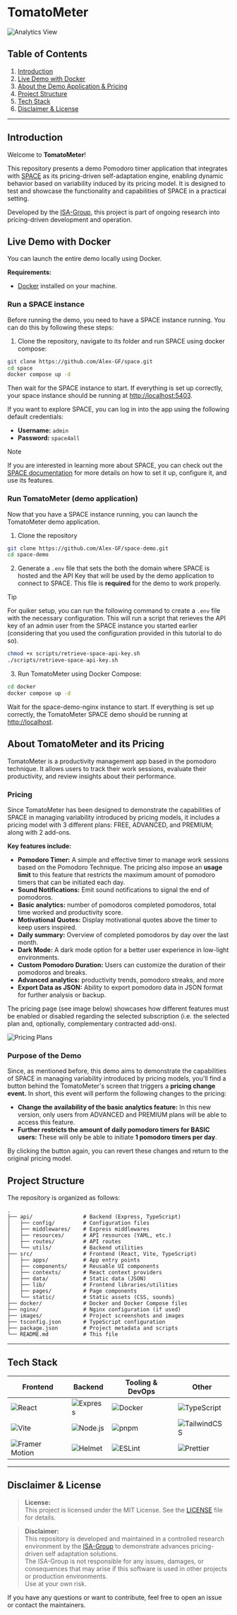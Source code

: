 # TomatoMeter

![Analytics View](images/analytics-view.png)

## Table of Contents

1. [Introduction](#introduction)
2. [Live Demo with Docker](#live-demo-with-docker)
3. [About the Demo Application & Pricing](#about-the-demo-application--pricing)
4. [Project Structure](#project-structure)
5. [Tech Stack](#tech-stack)
6. [Disclaimer & License](#disclaimer--license)

---

## Introduction

Welcome to **TomatoMeter**!  

This repository presents a demo Pomodoro timer application that integrates with [SPACE](https://github.com/Alex-GF/space) as its pricing-driven self-adaptation engine, enabling dynamic behavior based on variability induced by its pricing model. It is designed to test and showcase the functionality and capabilities of SPACE in a practical setting.

Developed by the [ISA-Group](https://github.com/isa-group), this project is part of ongoing research into pricing-driven development and operation.

## Live Demo with Docker

You can launch the entire demo locally using Docker.

**Requirements:**  

- [Docker](https://www.docker.com/get-started) installed on your machine.

### Run a SPACE instance

Before running the demo, you need to have a SPACE instance running. You can do this by following these steps:

1. Clone the repository, navigate to its folder and run SPACE using docker compose:

```bash
git clone https://github.com/Alex-GF/space.git
cd space
docker compose up -d
```

Then wait for the SPACE instance to start. If everything is set up correctly, your space instance should be running at [http://localhost:5403](http://localhost:5403).

If you want to explore SPACE, you can log in into the app using the following default credentials:

- **Username:** `admin`
- **Password:** `space4all`

> [!NOTE]
> If you are interested in learning more about SPACE, you can check out the [SPACE documentation](https://github.com/Alex-GF/space#readme) for more details on how to set it up, configure it, and use its features.

### Run TomatoMeter (demo application)

Now that you have a SPACE instance running, you can launch the TomatoMeter demo application.

1. Clone the repository

```bash
git clone https://github.com/Alex-GF/space-demo.git
cd space-demo
```

2. Generate a `.env` file that sets the both the domain where SPACE is hosted and the API Key that will be used by the demo application to connect to SPACE. This file is **required** for the demo to work properly.

> [!TIP]
> For quiker setup, you can run the following command to create a `.env` file with the necessary configuration. This will run a script that rerieves the API key of an admin user from the SPACE instance you started earlier (considering that you used the configuration provided in this tutorial to do so).

```bash
chmod +x scripts/retrieve-space-api-key.sh
./scripts/retrieve-space-api-key.sh
```

3. Run TomatoMeter using Docker Compose:

```bash
cd docker
docker compose up -d
```

Wait for the space-demo-nginx instance to start. If everything is set up correctly, the TomatoMeter SPACE demo should be running at [http://localhost](http://localhost).

## About TomatoMeter and its Pricing

TomatoMeter is a productivity management app based in the pomodoro technique. It allows users to track their work sessions, evaluate their productivity, and review insights about their performance. 

### Pricing

Since TomatoMeter has been designed to demonstrate the capabilities of SPACE in managing variability introduced by pricing models, it includes a pricing model with 3 different plans: FREE, ADVANCED, and PREMIUM; along with 2 add-ons.

**Key features include:**

- **Pomodoro Timer:** A simple and effective timer to manage work sessions based on the Pomodoro Technique. The pricing also impose an **usage limit** to this feature that restricts the maximum amount of pomodoro timers that can be initiated each day.
- **Sound Notifications:** Emit sound notifications to signal the end of pomodoros.
- **Basic analytics:** number of pomodoros completed pomodoros, total time worked and productivity score.
- **Motivational Quotes:** Display motivational quotes above the timer to keep users inspired.
- **Daily summary:** Overview of completed pomodoros by day over the last month.
- **Dark Mode:** A dark mode option for a better user experience in low-light environments.
- **Custom Pomodoro Duration:** Users can customize the duration of their pomodoros and breaks.
- **Advanced analytics:** productivity trends, pomodoro streaks, and more
- **Export Data as JSON:** Ability to export pomodoro data in JSON format for further analysis or backup.

The pricing page (see image below) showcases how different features must be enabled or disabled regarding the selected subscription (i.e. the selected plan and, optionally, complementary contracted add-ons).

![Pricing Plans](images/pricing-plans.png)

### Purpose of the Demo

Since, as mentioned before, this demo aims to demonstrate the capabilities of SPACE in managing variability introduced by pricing models, you'll find a button behind the TomatoMeter's screen that triggers a **pricing change event.** In short, this event will perform the following changes to the pricing:

- **Change the availability of the basic analytics feature:** In this new version, only users from ADVANCED and PREMIUM plans will be able to access this feature.
- **Further restricts the amount of daily pomodoro timers for BASIC users:** These will only be able to initiate **1 pomodoro timers per day**.

By clicking the button again, you can revert these changes and return to the original pricing model.

## Project Structure

The repository is organized as follows:

```
.
├── api/                # Backend (Express, TypeScript)
│   ├── config/         # Configuration files
│   ├── middlewares/    # Express middlewares
│   ├── resources/      # API resources (YAML, etc.)
│   ├── routes/         # API routes
│   └── utils/          # Backend utilities
├── src/                # Frontend (React, Vite, TypeScript)
│   ├── apps/           # App entry points
│   ├── components/     # Reusable UI components
│   ├── contexts/       # React context providers
│   ├── data/           # Static data (JSON)
│   ├── lib/            # Frontend libraries/utilities
│   ├── pages/          # Page components
│   └── static/         # Static assets (CSS, sounds)
├── docker/             # Docker and Docker Compose files
├── nginx/              # Nginx configuration (if used)
├── images/             # Project screenshots and images
├── tsconfig.json       # TypeScript configuration
├── package.json        # Project metadata and scripts
└── README.md           # This file
```

---

## Tech Stack

<div align="center">

| Frontend         | Backend         | Tooling & DevOps      | Other                |
|------------------|----------------|-----------------------|----------------------|
| ![React](https://img.shields.io/badge/-React-61DAFB?logo=react&logoColor=white&style=for-the-badge) | ![Express](https://img.shields.io/badge/-Express-000?logo=express&logoColor=white&style=for-the-badge) | ![Docker](https://img.shields.io/badge/-Docker-2496ED?logo=docker&logoColor=white&style=for-the-badge) | ![TypeScript](https://img.shields.io/badge/-TypeScript-3178C6?logo=typescript&logoColor=white&style=for-the-badge) |
| ![Vite](https://img.shields.io/badge/-Vite-646CFF?logo=vite&logoColor=white&style=for-the-badge) | ![Node.js](https://img.shields.io/badge/-Node.js-339933?logo=node.js&logoColor=white&style=for-the-badge) | ![pnpm](https://img.shields.io/badge/-pnpm-F69220?logo=pnpm&logoColor=white&style=for-the-badge) | ![TailwindCSS](https://img.shields.io/badge/-TailwindCSS-06B6D4?logo=tailwindcss&logoColor=white&style=for-the-badge) |
| ![Framer Motion](https://img.shields.io/badge/-Framer%20Motion-EF008F?logo=framer&logoColor=white&style=for-the-badge) | ![Helmet](https://img.shields.io/badge/-Helmet-000?logo=helmet&logoColor=white&style=for-the-badge) | ![ESLint](https://img.shields.io/badge/-ESLint-4B32C3?logo=eslint&logoColor=white&style=for-the-badge) | ![Prettier](https://img.shields.io/badge/-Prettier-F7B93E?logo=prettier&logoColor=white&style=for-the-badge) |

</div>

---

## Disclaimer & License

> **License:**  
> This project is licensed under the MIT License. See the [LICENSE](LICENSE) file for details.

> **Disclaimer:**  
> This repository is developed and maintained in a controlled research environment by the [ISA-Group](https://isa-group.es) to demonstrate advances pricing-driven self adaptation solutions.  
> The ISA-Group is not responsible for any issues, damages, or consequences that may arise if this software is used in other projects or production environments.  
> Use at your own risk.

If you have any questions or want to contribute, feel free to open an issue or contact the maintainers.
